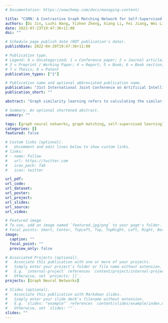 ```yaml
---
# Documentation: https://wowchemy.com/docs/managing-content/

title: "CGMN: A Contrastive Graph Matching Network for Self-Supervised Graph Similarity Learning"
authors: [Di Jin, Luzhi Wang, Yizhen Zheng, Xiang Li, Fei Jiang, Wei Lin, Shirui Pan]
date: 2022-07-23T19:47:36+11:00
doi: ""

# Schedule page publish date (NOT publication's date).
publishDate: 2022-04-20T19:47:36+11:00

# Publication type.
# Legend: 0 = Uncategorized; 1 = Conference paper; 2 = Journal article;
# 3 = Preprint / Working Paper; 4 = Report; 5 = Book; 6 = Book section;
# 7 = Thesis; 8 = Patent
publication_types: ["1"]

# Publication name and optional abbreviated publication name.
publication: "31st International Joint Conference on Artificial Intelligence (IJCAI-22), July 23-29, 2022 Messe Wien, Vienna, Austria"
publication_short: ""

abstract: "Graph similarity learning refers to calculating the similarity score between two graphs, which is required in many realistic applications, such as visual tracking, graph classification, and collaborative filtering. As most of the existing graph neural networks yield effective graph representations of a single graph, little effort has been made for jointly learning two graph representations and calculating their similarity score. In addition, existing unsupervised graph similarity learning methods are mainly clustering-based, which ignores the valuable information embodied in graph pairs. To this end, we propose a contrastive graph matching network (CGMN) for self-supervised graph similarity learning in order to calculate the similarity between any two input graph objects. Specifically, we generate two augmented views for each graph in a pair respectively. Then, we employ two strategies, namely cross-view interaction and cross-graph interaction, for effective node representation learning. The former is resorted to strengthen the consistency of node representations in two views. The latter is utilized to identify node differences between different graphs. Finally, we transform node representations into graph-level representations via pooling operations for graph similarity computation. We have evaluated CGMN on eight real-world datasets, and the experiment results show that the proposed new approach is superior to the state-of-the-art methods in graph similarity learning downstream tasks."

# Summary. An optional shortened abstract.
summary: ""

tags: [graph neural networks, graph matching, self-supervised learning]
categories: []
featured: false

# Custom links (optional).
#   Uncomment and edit lines below to show custom links.
# links:
# - name: Follow
#   url: https://twitter.com
#   icon_pack: fab
#   icon: twitter

url_pdf:
url_code:
url_dataset:
url_poster:
url_project:
url_slides:
url_source:
url_video:

# Featured image
# To use, add an image named `featured.jpg/png` to your page's folder. 
# Focal points: Smart, Center, TopLeft, Top, TopRight, Left, Right, BottomLeft, Bottom, BottomRight.
image:
  caption: ""
  focal_point: ""
  preview_only: false

# Associated Projects (optional).
#   Associate this publication with one or more of your projects.
#   Simply enter your project's folder or file name without extension.
#   E.g. `internal-project` references `content/project/internal-project/index.md`.
#   Otherwise, set `projects: []`.
projects: [Graph Neural Networks]

# Slides (optional).
#   Associate this publication with Markdown slides.
#   Simply enter your slide deck's filename without extension.
#   E.g. `slides: "example"` references `content/slides/example/index.md`.
#   Otherwise, set `slides: ""`.
slides: ""
---
```

